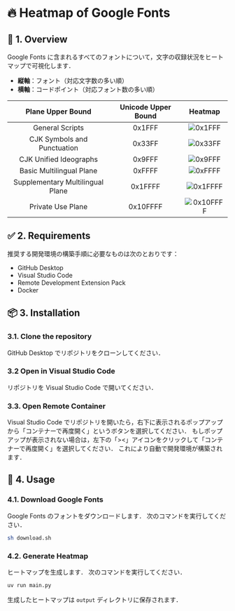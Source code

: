 # 🔥 Heatmap of Google Fonts

## 📌 1. Overview

Google Fonts に含まれるすべてのフォントについて，文字の収録状況をヒートマップで可視化します．

- **縦軸**：フォント（対応文字数の多い順）
- **横軸**：コードポイント（対応フォント数の多い順）

| Plane Upper Bound | Unicode Upper Bound | Heatmap |
| :---: | :---: | :---: |
| General Scripts | 0x1FFF | ![0x1FFF](https://fjktkm.com/google-fonts-heatmap/google_font_heatmap_0x1FFF.png) |
| CJK Symbols and Punctuation | 0x33FF | ![0x33FF](https://fjktkm.com/google-fonts-heatmap/google_font_heatmap_0x33FF.png) |
| CJK Unified Ideographs | 0x9FFF | ![0x9FFF](https://fjktkm.com/google-fonts-heatmap/google_font_heatmap_0x9FFF.png) |
| Basic Multilingual Plane | 0xFFFF | ![0xFFFF](https://fjktkm.com/google-fonts-heatmap/google_font_heatmap_0xFFFF.png) |
| Supplementary Multilingual Plane | 0x1FFFF | ![0x1FFFF](https://fjktkm.com/google-fonts-heatmap/google_font_heatmap_0x1FFFF.png) |
| Private Use Plane | 0x10FFFF | ![0x10FFFF](https://fjktkm.com/google-fonts-heatmap/google_font_heatmap_0x10FFFF.png) |

## ✅ 2. Requirements

推奨する開発環境の構築手順に必要なものは次のとおりです：

- GitHub Desktop
- Visual Studio Code
- Remote Development Extension Pack
- Docker

## 📦 3. Installation

### 3.1. Clone the repository

GitHub Desktop でリポジトリをクローンしてください．

### 3.2 Open in Visual Studio Code

リポジトリを Visual Studio Code で開いてください．

### 3.3. Open Remote Container

Visual Studio Code でリポジトリを開いたら，右下に表示されるポップアップから「コンテナーで再度開く」というボタンを選択してください．
もしポップアップが表示されない場合は，左下の「><」アイコンをクリックして「コンテナーで再度開く」を選択してください．
これにより自動で開発環境が構築されます．

## 🚀 4. Usage

### 4.1. Download Google Fonts

Google Fonts のフォントをダウンロードします．
次のコマンドを実行してください．

```bash
sh download.sh
```

### 4.2. Generate Heatmap

ヒートマップを生成します．
次のコマンドを実行してください．

```bash
uv run main.py
```

生成したヒートマップは `output` ディレクトリに保存されます．

